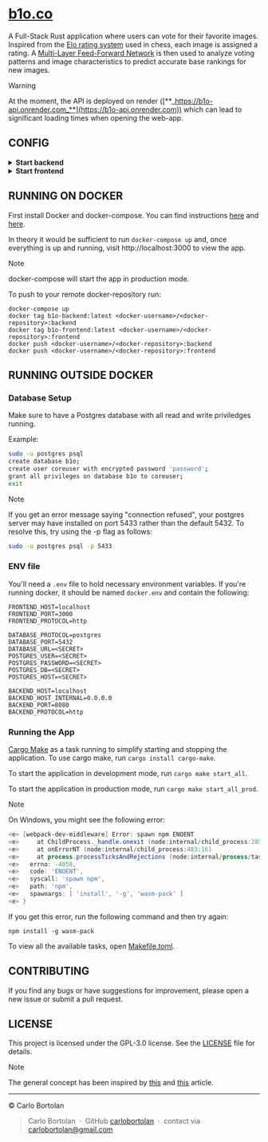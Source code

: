 # [b1o.co](https://b1o.co/about)

A Full-Stack Rust application where users can vote for their favorite images. Inspired from the [Elo rating system](https://en.wikipedia.org/wiki/Elo_rating_system#Theory) used in chess, each image is assigned a rating. A [Multi-Layer Feed-Forward Network](https://en.wikipedia.org/wiki/Feedforward_neural_network#Mathematical_foundations) is then used to analyze voting patterns and image characteristics to predict accurate base rankings for new images.

> [!WARNING]
> At the moment, the API is deployed on render ([**_https://b1o-api.onrender.com_**](https://b1o-api.onrender.com)) which can lead to significant loading times when opening the web-app.

## CONFIG

<details><summary><b>Start backend</b></summary>

`cargo build`

`cargo install cargo-make`

`cargo run --bin backend`

**OR**

`cargo make start_back_prod`

</details>

<details><summary><b>Start frontend</b></summary>

(`npm install`)

(`npm install -g pnpm`)

(`npm install -g wasm-pack`)

`pnpm install --dir ./frontend`

`pnpm run --dir ./frontend build`

`pnpm run --dir ./frontend dev`

**OR**

`cargo make start_front_prod`

**OR**

`simple-http-server ./frontend/dist -i -p 8000 --nocache --try-file ./frontend/dist/index.html`

> [!NOTE]
> You might have to `Set-ExecutionPolicy RemoteSigned` to run pnpm commands on Windows.

</details>

## RUNNING ON DOCKER

First install Docker and docker-compose.
You can find instructions [here](https://docs.docker.com/get-docker/) and [here](https://docs.docker.com/compose/install/).

In theory it would be sufficient to run `docker-compose up` and, once everything is up and running, visit http://localhost:3000 to view the app.

> [!NOTE]
> docker-compose will start the app in production mode.

To push to your remote docker-repository run:

```
docker-compose up
docker tag b1o-backend:latest <docker-username>/<docker-repository>:backend
docker tag b1o-frontend:latest <docker-username>/<docker-repository>:frontend
docker push <docker-username>/<docker-repository>:backend
docker push <docker-username>/<docker-repository>:frontend
```

## RUNNING OUTSIDE DOCKER

### Database Setup

Make sure to have a Postgres database with all read and write priviledges running.

Example:

```bash
sudo -u postgres psql
create database b1o;
create user coreuser with encrypted password 'password';
grant all privileges on database b1o to coreuser;
exit
```

> [!NOTE]
> If you get an error message saying "connection refused", your postgres server may have installed on port 5433
> rather than the default 5432. To resolve this, try using the -p flag as follows:
>
> ```bash
> sudo -u postgres psql -p 5433
> ```

### ENV file

You'll need a `.env` file to hold necessary environment variables.
If you're running docker, it should be named `docker.env` and contain the following:

```
FRONTEND_HOST=localhost
FRONTEND_PORT=3000
FRONTEND_PROTOCOL=http

DATABASE_PROTOCOL=postgres
DATABASE_PORT=5432
DATABASE_URL=<SECRET>
POSTGRES_USER=<SECRET>
POSTGRES_PASSWORD=<SECRET>
POSTGRES_DB=<SECRET>
POSTGRES_HOST=<SECRET>

BACKEND_HOST=localhost
BACKEND_HOST_INTERNAL=0.0.0.0
BACKEND_PORT=8080
BACKEND_PROTOCOL=http
```

### Running the App

[Cargo Make](https://github.com/sagiegurari/cargo-make) as a task running to simplify starting and stopping the
application.
To use cargo make, run `cargo install cargo-make`.

To start the application in development mode, run `cargo make start_all`.

To start the application in production mode, run `cargo make start_all_prod`.

> [!NOTE]
> On Windows, you might see the following error:
>
> ```powershell
> <e> [webpack-dev-middleware] Error: spawn npm ENOENT
> <e>     at ChildProcess._handle.onexit (node:internal/child_process:285:19)
> <e>     at onErrorNT (node:internal/child_process:483:16)
> <e>     at process.processTicksAndRejections (node:internal/process/task_queues:82:21) {
> <e>   errno: -4058,
> <e>   code: 'ENOENT',
> <e>   syscall: 'spawn npm',
> <e>   path: 'npm',
> <e>   spawnargs: [ 'install', '-g', 'wasm-pack' ]
> <e> }
> ```
>
> If you get this error, run the following command and then try again:
>
> ```
> npm install -g wasm-pack
> ```

To view all the available tasks, open [Makefile.toml](/Makefile.toml).

## CONTRIBUTING

If you find any bugs or have suggestions for improvement, please open a new issue or submit a pull request.

## LICENSE

This project is licensed under the GPL-3.0 license. See the [LICENSE](LICENSE) file for details.

> [!NOTE]
> The general concept has been inspired by [this](https://www.thecrimson.com/article/2003/11/4/hot-or-not-website-briefly-judges/) and [this](https://www.thecrimson.com/article/2003/11/19/facemash-creator-survives-ad-board-the/) article.


---

© Carlo Bortolan

> Carlo Bortolan &nbsp;&middot;&nbsp;
> GitHub [carlobortolan](https://github.com/carlobortolan) &nbsp;&middot;&nbsp;
> contact via [carlobortolan@gmail.com](mailto:carlobortolan@gmail.com)
